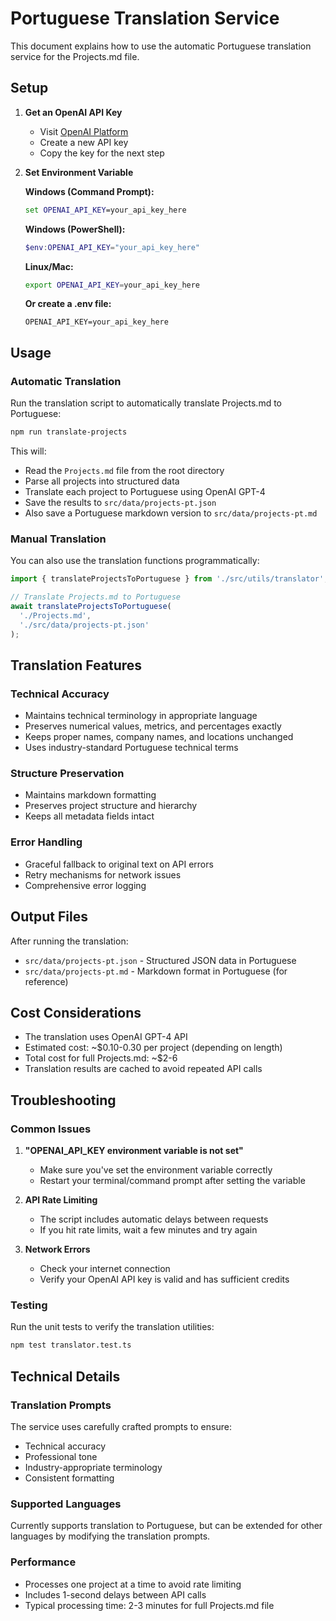# Portuguese Translation Service

This document explains how to use the automatic Portuguese translation service for the Projects.md file.

## Setup

1. **Get an OpenAI API Key**
   - Visit [OpenAI Platform](https://platform.openai.com/api-keys)
   - Create a new API key
   - Copy the key for the next step

2. **Set Environment Variable**
   
   **Windows (Command Prompt):**
   ```cmd
   set OPENAI_API_KEY=your_api_key_here
   ```
   
   **Windows (PowerShell):**
   ```powershell
   $env:OPENAI_API_KEY="your_api_key_here"
   ```
   
   **Linux/Mac:**
   ```bash
   export OPENAI_API_KEY=your_api_key_here
   ```
   
   **Or create a .env file:**
   ```
   OPENAI_API_KEY=your_api_key_here
   ```

## Usage

### Automatic Translation

Run the translation script to automatically translate Projects.md to Portuguese:

```bash
npm run translate-projects
```

This will:
- Read the `Projects.md` file from the root directory
- Parse all projects into structured data
- Translate each project to Portuguese using OpenAI GPT-4
- Save the results to `src/data/projects-pt.json`
- Also save a Portuguese markdown version to `src/data/projects-pt.md`

### Manual Translation

You can also use the translation functions programmatically:

```typescript
import { translateProjectsToPortuguese } from './src/utils/translator';

// Translate Projects.md to Portuguese
await translateProjectsToPortuguese(
  './Projects.md',
  './src/data/projects-pt.json'
);
```

## Translation Features

### Technical Accuracy
- Maintains technical terminology in appropriate language
- Preserves numerical values, metrics, and percentages exactly
- Keeps proper names, company names, and locations unchanged
- Uses industry-standard Portuguese technical terms

### Structure Preservation
- Maintains markdown formatting
- Preserves project structure and hierarchy
- Keeps all metadata fields intact

### Error Handling
- Graceful fallback to original text on API errors
- Retry mechanisms for network issues
- Comprehensive error logging

## Output Files

After running the translation:

- `src/data/projects-pt.json` - Structured JSON data in Portuguese
- `src/data/projects-pt.md` - Markdown format in Portuguese (for reference)

## Cost Considerations

- The translation uses OpenAI GPT-4 API
- Estimated cost: ~$0.10-0.30 per project (depending on length)
- Total cost for full Projects.md: ~$2-6
- Translation results are cached to avoid repeated API calls

## Troubleshooting

### Common Issues

1. **"OPENAI_API_KEY environment variable is not set"**
   - Make sure you've set the environment variable correctly
   - Restart your terminal/command prompt after setting the variable

2. **API Rate Limiting**
   - The script includes automatic delays between requests
   - If you hit rate limits, wait a few minutes and try again

3. **Network Errors**
   - Check your internet connection
   - Verify your OpenAI API key is valid and has sufficient credits

### Testing

Run the unit tests to verify the translation utilities:

```bash
npm test translator.test.ts
```

## Technical Details

### Translation Prompts

The service uses carefully crafted prompts to ensure:
- Technical accuracy
- Professional tone
- Industry-appropriate terminology
- Consistent formatting

### Supported Languages

Currently supports translation to Portuguese, but can be extended for other languages by modifying the translation prompts.

### Performance

- Processes one project at a time to avoid rate limiting
- Includes 1-second delays between API calls
- Typical processing time: 2-3 minutes for full Projects.md file